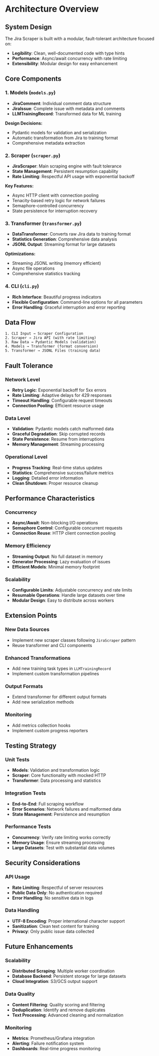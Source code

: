 # Architecture Overview

## System Design

The Jira Scraper is built with a modular, fault-tolerant architecture focused on:

- **Legibility**: Clean, well-documented code with type hints
- **Performance**: Async/await concurrency with rate limiting
- **Extensibility**: Modular design for easy enhancement

## Core Components

### 1. Models (`models.py`)
- **JiraComment**: Individual comment data structure
- **JiraIssue**: Complete issue with metadata and comments
- **LLMTrainingRecord**: Transformed data for ML training

**Design Decisions:**
- Pydantic models for validation and serialization
- Automatic transformation from Jira to training format
- Comprehensive metadata extraction

### 2. Scraper (`scraper.py`)
- **JiraScraper**: Main scraping engine with fault tolerance
- **State Management**: Persistent resumption capability
- **Rate Limiting**: Respectful API usage with exponential backoff

**Key Features:**
- Async HTTP client with connection pooling
- Tenacity-based retry logic for network failures
- Semaphore-controlled concurrency
- State persistence for interruption recovery

### 3. Transformer (`transformer.py`)
- **DataTransformer**: Converts raw Jira data to training format
- **Statistics Generation**: Comprehensive data analysis
- **JSONL Output**: Streaming format for large datasets

**Optimizations:**
- Streaming JSONL writing (memory efficient)
- Async file operations
- Comprehensive statistics tracking

### 4. CLI (`cli.py`)
- **Rich Interface**: Beautiful progress indicators
- **Flexible Configuration**: Command-line options for all parameters
- **Error Handling**: Graceful interruption and error reporting

## Data Flow

```
1. CLI Input → Scraper Configuration
2. Scraper → Jira API (with rate limiting)
3. Raw Data → Pydantic Models (validation)
4. Models → Transformer (format conversion)
5. Transformer → JSONL Files (training data)
```

## Fault Tolerance

### Network Level
- **Retry Logic**: Exponential backoff for 5xx errors
- **Rate Limiting**: Adaptive delays for 429 responses
- **Timeout Handling**: Configurable request timeouts
- **Connection Pooling**: Efficient resource usage

### Data Level
- **Validation**: Pydantic models catch malformed data
- **Graceful Degradation**: Skip corrupted records
- **State Persistence**: Resume from interruptions
- **Memory Management**: Streaming processing

### Operational Level
- **Progress Tracking**: Real-time status updates
- **Statistics**: Comprehensive success/failure metrics
- **Logging**: Detailed error information
- **Clean Shutdown**: Proper resource cleanup

## Performance Characteristics

### Concurrency
- **Async/Await**: Non-blocking I/O operations
- **Semaphore Control**: Configurable concurrent requests
- **Connection Reuse**: HTTP client connection pooling

### Memory Efficiency
- **Streaming Output**: No full dataset in memory
- **Generator Processing**: Lazy evaluation of issues
- **Efficient Models**: Minimal memory footprint

### Scalability
- **Configurable Limits**: Adjustable concurrency and rate limits
- **Resumable Operations**: Handle large datasets over time
- **Modular Design**: Easy to distribute across workers

## Extension Points

### New Data Sources
- Implement new scraper classes following `JiraScraper` pattern
- Reuse transformer and CLI components

### Enhanced Transformations
- Add new training task types in `LLMTrainingRecord`
- Implement custom transformation pipelines

### Output Formats
- Extend transformer for different output formats
- Add new serialization methods

### Monitoring
- Add metrics collection hooks
- Implement custom progress reporters

## Testing Strategy

### Unit Tests
- **Models**: Validation and transformation logic
- **Scraper**: Core functionality with mocked HTTP
- **Transformer**: Data processing and statistics

### Integration Tests
- **End-to-End**: Full scraping workflow
- **Error Scenarios**: Network failures and malformed data
- **State Management**: Persistence and resumption

### Performance Tests
- **Concurrency**: Verify rate limiting works correctly
- **Memory Usage**: Ensure streaming processing
- **Large Datasets**: Test with substantial data volumes

## Security Considerations

### API Usage
- **Rate Limiting**: Respectful of server resources
- **Public Data Only**: No authentication required
- **Error Handling**: No sensitive data in logs

### Data Handling
- **UTF-8 Encoding**: Proper international character support
- **Sanitization**: Clean text content for training
- **Privacy**: Only public issue data collected

## Future Enhancements

### Scalability
- **Distributed Scraping**: Multiple worker coordination
- **Database Backend**: Persistent storage for large datasets
- **Cloud Integration**: S3/GCS output support

### Data Quality
- **Content Filtering**: Quality scoring and filtering
- **Deduplication**: Identify and remove duplicates
- **Text Processing**: Advanced cleaning and normalization

### Monitoring
- **Metrics**: Prometheus/Grafana integration
- **Alerting**: Failure notification system
- **Dashboards**: Real-time progress monitoring
